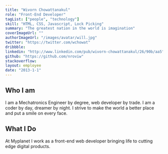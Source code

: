 ```yaml
---
title: "Wivorn Chowattanakul"
role: "Front-End Developer"
tagList: ["people", "technology"]
skill: "HTML, CSS, Javascript, Lock Picking"
summary: "The greatest nation in the world is imagination"
coverImageUrl: ""
authorImageUrl: "/images/avatar/will.jpg"
twitter: "https://twitter.com/wchowat"
dribbble:
linkedin: "http://www.linkedin.com/pub/wivorn-chowattanakul/26/90b/aa5"
github: "https://github.com/nroviw"
stackoverflow:
layout: employee
date: "2013-1-1"
---
```


## Who I am

I am a Mechatronics Engineer by degree, web developer by trade. I am a coder by day, dreamer by night. I strive to make the world a better place and put a smile on every face. 

## What I Do

At Myplanet I work as a front-end web developer bringing life to cutting edge digital products.
